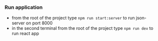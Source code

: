 ### Run application

- from the root of the project type `npm run start:server` to run json-server on port 8000
- in the second terminal from the root of the project type `npm run dev` to run react app

